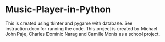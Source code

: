 # Music-Player-in-Python
This is created using tkinter and pygame with database. See instruction.docx for running the code.
This project is created by Michael John Paje, Charles Dominic Narag and Camille Monis as a school project.
